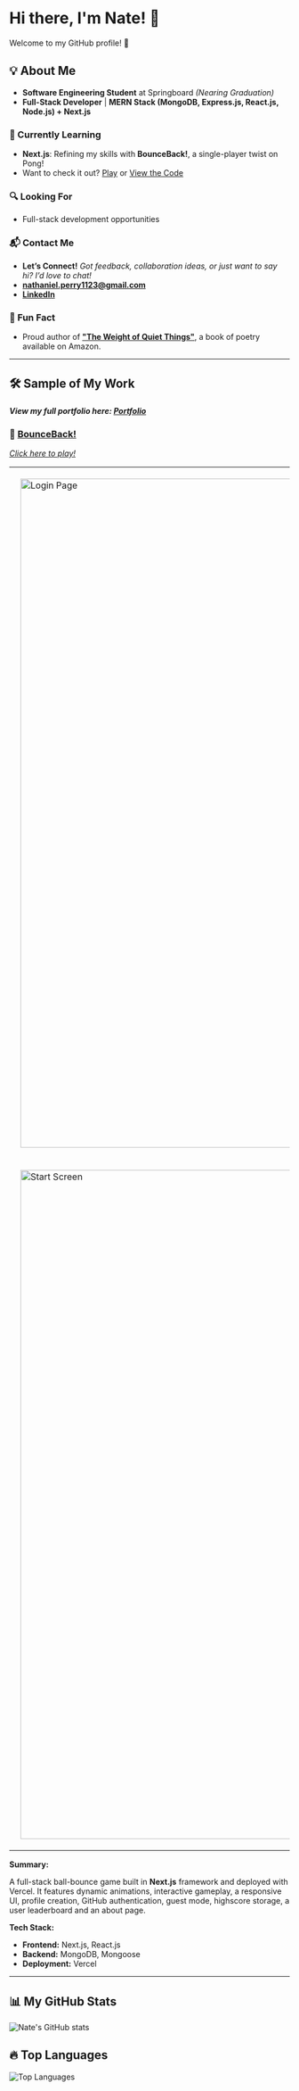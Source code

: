 # Hi there, I'm Nate! 👋

Welcome to my GitHub profile! 🚀

## 💡 About Me

- **Software Engineering Student** at Springboard _(Nearing Graduation)_
- **Full-Stack Developer** | **MERN Stack (MongoDB, Express.js, React.js, Node.js) + Next.js**

### 🌱 Currently Learning

- **Next.js**: Refining my skills with **BounceBack!**, a single-player twist on Pong!
- Want to check it out? [Play](https://bounceback-zeta.vercel.app/) or [View the Code](https://github.com/natep1123/bounceback)

### 🔍 Looking For

- Full-stack development opportunities

### 📬 Contact Me

- **Let’s Connect!** _Got feedback, collaboration ideas, or just want to say hi? I’d love to chat!_
- **[nathaniel.perry1123@gmail.com](mailto:nathaniel.perry1123@gmail.com)**
- **[LinkedIn](https://www.linkedin.com/in/nathaniel-perry-646bb4326)**

### 🎨 Fun Fact

- Proud author of **["The Weight of Quiet Things"](https://a.co/d/0tqders)**, a book of poetry available on Amazon.

---

## 🛠 Sample of My Work

#### _View my full portfolio here: [Portfolio](https://github.com/natep1123/Portfolio)_

### 🏓 [BounceBack!](https://github.com/natep1123/bounceback)
_[Click here to play!](https://bounceback-zeta.vercel.app/)_

<table>
  <tr>
    <td style="padding: 20px;">
      <img src="https://drive.google.com/uc?export=view&id=1s4XvReBh2pBAJrl9DSt7VHZnH8fijsL5" alt="Login Page" width="1200px" />
    </td>
  </tr>
  <tr>
    <td style="padding: 20px;">
      <img src="https://drive.google.com/uc?export=view&id=11PV-ociM1-M7oivNpbBqimppa6gSoll6" alt="Start Screen" width="1200px"/>
    </td>
  </tr>
</table>

**Summary:**

A full-stack ball-bounce game built in **Next.js** framework and deployed with Vercel. It features dynamic animations, interactive gameplay, a responsive UI, profile creation, GitHub authentication, guest mode, highscore storage, a user leaderboard and an about page. 

**Tech Stack:**

- **Frontend:** Next.js, React.js
- **Backend:** MongoDB, Mongoose
- **Deployment:** Vercel

---

## 📊 My GitHub Stats

![Nate's GitHub stats](https://github-readme-stats.vercel.app/api?username=natep1123&show_icons=true&theme=radical)

## 🔥 Top Languages

![Top Languages](https://github-readme-stats.vercel.app/api/top-langs/?username=natep1123&theme=radical&layout=compact)
